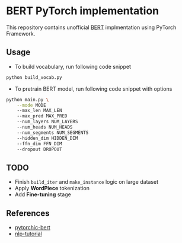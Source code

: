 # BERT PyTorch implementation

This repository contains unofficial [BERT](https://arxiv.org/abs/1810.04805) implmentation using PyTorch Framework.

## Usage

- To build vocabulary, run following code snippet

```bash
python build_vocab.py
```

- To pretrain BERT model, run following code snippet with options

```bash
python main.py \
    --mode MODE
    --max_len MAX_LEN
    --max_pred MAX_PRED
    --num_layers NUM_LAYERS
    --num_heads NUM_HEADS
    --num_segments NUM_SEGMENTS
    --hidden_dim HIDDEN_DIM
    --ffn_dim FFN_DIM
    --dropout DROPOUT
```

## TODO

- Finish `build_iter` and `make_instance` logic on large dataset
- Apply **WordPiece** tokenization
- Add **Fine-tuning** stage

## References

- [pytorchic-bert](https://github.com/dhlee347/pytorchic-bert)
- [nlp-tutorial](https://github.com/graykode/nlp-tutorial)
